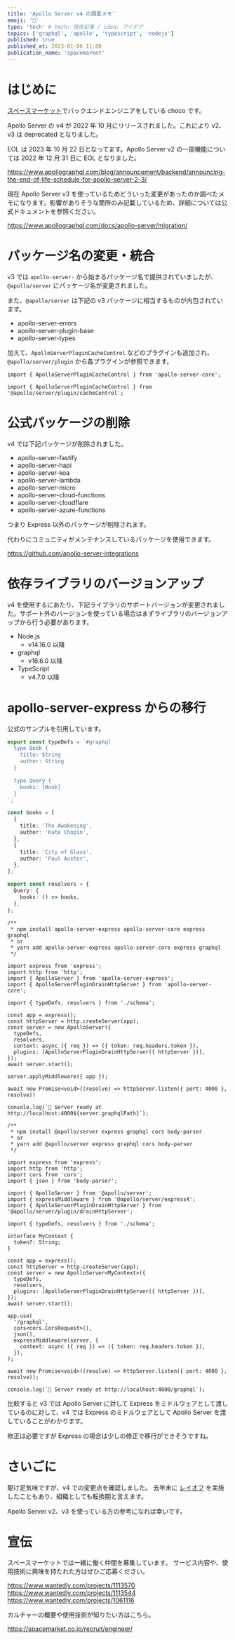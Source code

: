 ```yaml
---
title: 'Apollo Server v4 の調査メモ'
emoji: '‍📝'
type: 'tech' # tech: 技術記事 / idea: アイデア
topics: ['graphql', 'apollo', 'typescript', 'nodejs']
published: true
published_at: 2023-01-06 11:00
publication_name: 'spacemarket'
---
```


# はじめに

[スペースマーケット](https://www.spacemarket.com/)でバックエンドエンジニアをしている choco です。

Apollo Server の v4 が 2022 年 10 月にリリースされました。これにより v2、v3 は deprecated となりました。

EOL は 2023 年 10 月 22 日となってます。Apollo Server v2 の一部機能については 2022 年 12 月 31 日に EOL となりました。

https://www.apollographql.com/blog/announcement/backend/announcing-the-end-of-life-schedule-for-apollo-server-2-3/

現在 Apollo Server v3 を使っているためどういった変更があったのか調べたメモになります。影響がありそうな箇所のみ記載しているため、詳細については公式ドキュメントを参照ください。

https://www.apollographql.com/docs/apollo-server/migration/

# パッケージ名の変更・統合

v3 では `apollo-server-` から始まるパッケージ名で提供されていましたが、`@apollo/server` にパッケージ名が変更されました。

また、`@apollo/server` は下記の v3 パッケージに相当するものが内包されています。

- apollo-server-errors
- apollo-server-plugin-base
- apollo-server-types

加えて、`ApolloServerPluginCacheControl` などのプラグインも追加され、`@apollo/server/plugin` から各プラグインが参照できます。

```ts:Apollo Server v3
import { ApolloServerPluginCacheControl } from 'apollo-server-core';
```

```ts:Apollo Server v4
import { ApolloServerPluginCacheControl } from '@apollo/server/plugin/cacheControl';
```

# 公式パッケージの削除

v4 では下記パッケージが削除されました。

- apollo-server-fastify
- apollo-server-hapi
- apollo-server-koa
- apollo-server-lambda
- apollo-server-micro
- apollo-server-cloud-functions
- apollo-server-cloudflare
- apollo-server-azure-functions

つまり Express 以外のパッケージが削除されます。

代わりにコミュニティがメンテナンスしているパッケージを使用できます。

https://github.com/apollo-server-integrations

# 依存ライブラリのバージョンアップ

v4 を使用するにあたり、下記ライブラリのサポートバージョンが変更されました。サポート外のバージョンを使っている場合はまずライブラリのバージョンアップから行う必要があります。

- Node.js
  - v14.16.0 以降
- graphql
  - v16.6.0 以降
- TypeScript
  - v4.7.0 以降

# apollo-server-express からの移行

公式のサンプルを引用しています。

```ts:schema.ts
export const typeDefs = `#graphql
  type Book {
    title: String
    author: String
  }

  type Query {
    books: [Book]
  }
`;

const books = [
  {
    title: 'The Awakening',
    author: 'Kate Chopin',
  },
  {
    title: 'City of Glass',
    author: 'Paul Auster',
  },
];

export const resolvers = {
  Query: {
    books: () => books,
  },
};
```

```ts:Apollo Server v3
/**
 * npm install apollo-server-express apollo-server-core express graphql
 * or
 * yarn add apollo-server-express apollo-server-core express graphql
 */

import express from 'express';
import http from 'http';
import { ApolloServer } from 'apollo-server-express';
import { ApolloServerPluginDrainHttpServer } from 'apollo-server-core';

import { typeDefs, resolvers } from './schema';

const app = express();
const httpServer = http.createServer(app);
const server = new ApolloServer({
  typeDefs,
  resolvers,
  context: async ({ req }) => ({ token: req.headers.token }),
  plugins: [ApolloServerPluginDrainHttpServer({ httpServer })],
});
await server.start();

server.applyMiddleware({ app });

await new Promise<void>((resolve) => httpServer.listen({ port: 4000 }, resolve))

console.log(`🚀 Server ready at http://localhost:4000${server.graphqlPath}`);
```

```ts:Apollo Server v4
/**
 * npm install @apollo/server express graphql cors body-parser
 * or
 * yarn add @apollo/server express graphql cors body-parser
 */

import express from 'express';
import http from 'http';
import cors from 'cors';
import { json } from 'body-parser';

import { ApolloServer } from '@apollo/server';
import { expressMiddleware } from '@apollo/server/express4';
import { ApolloServerPluginDrainHttpServer } from '@apollo/server/plugin/drainHttpServer';

import { typeDefs, resolvers } from './schema';

interface MyContext {
  token?: String;
}

const app = express();
const httpServer = http.createServer(app);
const server = new ApolloServer<MyContext>({
  typeDefs,
  resolvers,
  plugins: [ApolloServerPluginDrainHttpServer({ httpServer })],
});
await server.start();

app.use(
  '/graphql',
  cors<cors.CorsRequest>(),
  json(),
  expressMiddleware(server, {
    context: async ({ req }) => ({ token: req.headers.token }),
  }),
);

await new Promise<void>((resolve) => httpServer.listen({ port: 4000 }, resolve));

console.log(`🚀 Server ready at http://localhost:4000/graphql`);
```

比較すると v3 では Apollo Server に対して Express をミドルウェアとして渡しているのに対して、v4 では Express のミドルウェアとして Apollo Server を渡していることがわかります。

修正は必要ですが Express の場合は少しの修正で移行ができそうですね。

# さいごに

駆け足気味ですが、v4 での変更点を確認しました。
去年末に [レイオフ](https://www.apollographql.com/blog/announcement/ceo-geoff-schmidts-message-to-apollo-employees/) を実施したこともあり、組織としても転換期と言えます。

Apollo Server v2、v3 を使っている方の参考になれば幸いです。

# 宣伝

スペースマーケットでは一緒に働く仲間を募集しています。
サービス内容や、使用技術に興味を持たれた方はぜひご応募ください。

https://www.wantedly.com/projects/1113570
https://www.wantedly.com/projects/1113544
https://www.wantedly.com/projects/1061116

カルチャーの概要や使用技術が知りたい方はこちら。

https://spacemarket.co.jp/recruit/engineer/
